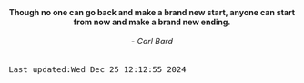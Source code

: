 
<div align="center"><b><span>Though no one can go back and make a brand new start, anyone can start from now and make a brand new ending.</span></b><br><br><i> - Carl Bard</i></div>
<br><br><kbd>Last updated:Wed Dec 25 12:12:55 2024</kbd>